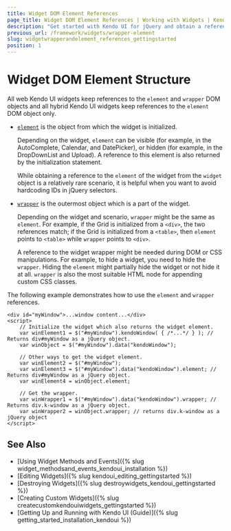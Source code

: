 ```yaml
---
title: Widget DOM Element References
page_title: Widget DOM Element References | Working with Widgets | Kendo UI for jQuery
description: "Get started with Kendo UI for jQuery and obtain a reference to the wrapper and element DOM elements provided by each the widgets."
previous_url: /framework/widgets/wrapper-element
slug: widgetwrapperandelement_references_gettingstarted
position: 1
---
```


# Widget DOM Element Structure

All web Kendo UI widgets keep references to the `element` and `wrapper` DOM objects and all hybrid Kendo UI widgets keep references to the `element` DOM object only.

* [`element`](/api/javascript/ui/widget#fields-element) is the object from which the widget is initialized.

  Depending on the widget, `element` can be visible (for example, in the AutoComplete, Calendar, and DatePicker), or hidden (for example, in the DropDownList and Upload). A reference to this element is also returned by the initialization statement.

  While obtaining a reference to the `element` of the widget from the `widget` object is a relatively rare scenario, it is helpful when you want to avoid hardcoding IDs in jQuery selectors.

* [`wrapper`](/api/javascript/ui/widget#fields-wrapper) is the outermost object which is a part of the widget.

  Depending on the widget and scenario, `wrapper` might be the same as `element`. For example, if the Grid is initialized from a `<div>`, the two references match; if the Grid is initialized from a `<table>`, then `element` points to `<table>` while `wrapper` points to `<div>`.

  A reference to the widget wrapper might be needed during DOM or CSS manipulations. For example, to hide a widget, you need to hide the `wrapper`. Hiding the `element` might partially hide the widget or not hide it at all. `wrapper` is also the most suitable HTML node for appending custom CSS classes.

The following example demonstrates how to use the `element` and `wrapper` references.

    <div id="myWindow">...window content...</div>
    <script>
        // Initialize the widget which also returns the widget element.
        var winElement1 = $("#myWindow").kendoWindow( { /*...*/ } ); // Returns div#myWindow as a jQuery object.
        var winObject = $("#myWindow").data("kendoWindow");

        // Other ways to get the widget element.
        var winElement2 = $("#myWindow");
        var winElement3 = $("#myWindow").data("kendoWindow").element; // Returns div#myWindow as a jQuery object.
        var winElement4 = winObject.element;

        // Get the wrapper.
        var winWrapper1 = $("#myWindow").data("kendoWindow").wrapper; // Returns div.k-window as a jQuery object.
        var winWrapper2 = winObject.wrapper; // returns div.k-window as a jQuery object
    </script>

## See Also

* [Using Widget Methods and Events]({% slug widget_methodsand_events_kendoui_installation %})
* [Editing Widgets]({% slug kendoui_editing_gettingstarted %})
* [Destroying Widgets]({% slug destroywidgets_kendoui_gettingstarted %})
* [Creating Custom Widgets]({% slug createcustomkendouiwidgets_gettingstarted %})
* [Getting Up and Running with Kendo UI (Guide)]({% slug getting_started_installation_kendoui %})
